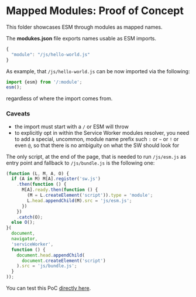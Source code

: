 # Mapped Modules: Proof of Concept

This folder showcases ESM through modules as mapped names.

The **modukes.json** file exports names usable as ESM imports.
```js
{
  "module": "/js/hello-world.js"
}
```

As example, that `/js/hello-world.js` can be now imported via the following:
```js
import {esm} from '/:module';
esm();
```

regardless of where the import comes from.

### Caveats

  * the import must start with a `/` or ESM will throw
  * to explicitly opt in within the Service Worker modules resolver, you need to add a special, uncommon, module name prefix such `:` or `~` or `!` or even `@`, so that there is no ambiguity on what the SW should look for

The only script, at the end of the page, that is needed to run `/js/esm.js` as entry point and fallback to `/js/bundle.js` is the following one:

```js
(function (L, M, A, O) {
  if (A in M) M[A].register('sw.js')
    .then(function () {
      M[A].ready.then(function () {
        (M = L.createElement('script')).type = 'module';
        L.head.appendChild(M).src = 'js/esm.js';
      })
    })
    .catch(O);
  else O();
}(
  document,
  navigator,
  'serviceWorker',
  function () {
    document.head.appendChild(
      document.createElement('script')
    ).src = 'js/bundle.js';
  }
));
```

You can test this PoC [directly here](https://webreflection.github.io/mapped-modules/).
